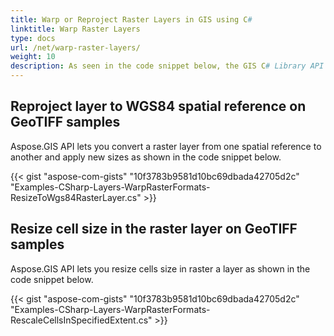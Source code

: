 ```yaml
---
title: Warp or Reproject Raster Layers in GIS using C#
linktitle: Warp Raster Layers
type: docs
url: /net/warp-raster-layers/
weight: 10
description: As seen in the code snippet below, the GIS C# Library API allows you to convert, warp, or reproject a raster layer from one spatial reference to another and apply new sizes.
---
```


## **Reproject layer to WGS84 spatial reference on GeoTIFF samples**
Aspose.GIS API lets you convert a raster layer from one spatial reference to another and apply new sizes as shown in the code snippet below.

{{< gist "aspose-com-gists" "10f3783b9581d10bc69dbada42705d2c" "Examples-CSharp-Layers-WarpRasterFormats-ResizeToWgs84RasterLayer.cs" >}}
## **Resize cell size in the raster layer on GeoTIFF samples**
Aspose.GIS API lets you resize cells size in raster a layer as shown in the code snippet below.

{{< gist "aspose-com-gists" "10f3783b9581d10bc69dbada42705d2c" "Examples-CSharp-Layers-WarpRasterFormats-RescaleCellsInSpecifiedExtent.cs" >}}




